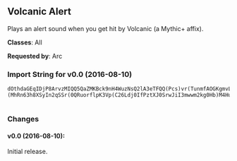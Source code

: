## Volcanic Alert

Plays an alert sound when you get hit by Volcanic (a Mythic+ affix).

**Classes**: All

**Requested by**: Arc

### Import String for v0.0 (2016-08-10)

    dOthdaGEqIDjP8ArvzMIQQ5QaZMKBck9nH4WuzNsQ2lA3eTFQQ(Pcs)vr(TunmfAOGKgmvLHljhuiTmq1XeLZbkSqHQXjfwmiQLd4HGq9uvpgONtQjccmvjMSith6IGqUkOONrO66c2iiLTcISzP02vuFee0xvqzAGu9DfeNwPTjugTOY4fv5KkO6wekxtk68eYNPkxMYTjyMXcFIfEhiUDPMfEn6aqw4t9jDpitmoVUhKj(HlrdO1bAdIMsdvQhmmZLVObaNEaSwADdEpit6bXDsN0bvZuxTv16EE86EqMMaZ5KstXdRtJgarI8oqCNTcW65zaW2tgRpYNmniFuaq)(MhRn63h8XSyIn2qSSr(0QRuorflpK3Vp(C26Ldj0IfPztXJ0SrwJiI3mwwm2kg0Hb)M4Huxb6KlOFFrvgaYR6Uel8PTTDbdkuel8cbfUSqKxVspLXdMZPuM0ZiY36aXTlzHxiOWLfIe5RMRqNYKil8cbfUSqKipGd0yHxiOWLfIe5b6kJfEHGcxwisKxVqXyHxVspLXx5aqre5rNYKil8cbfUSqKiFqBtPTTDbdkueJZh02KEHIX4e5LbHcW65zaAwpJhW82USiQY4rlpKhbwppdGfEWGg7ct52KXJRGL4bdASlmHIQmEB2KiFY0imLlYxPCIma(uaWHBxYNXBZMe5H4UaKDOFF5V7XRRmLQUtW4Huxb6KlOFFqvfemEDaY2SjXhAB384NGGOWgfcHiEuuLXBZMe5dsB2KipUcwIpOTPKPrykxKX5dABsxzkvDNGX4e5hYMWCeArA0idE2iC4rehEmyejgBfR5irEb(eVMhEn41YQnYpZ6zqhEgrsa
     

### Changes

#### v0.0 (2016-08-10):

Initial release.
